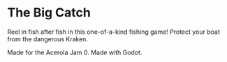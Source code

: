 # The Big Catch
Reel in fish after fish in this one-of-a-kind fishing game!
Protect your boat from the dangerous Kraken.

Made for the Acerola Jam 0.
Made with Godot.
